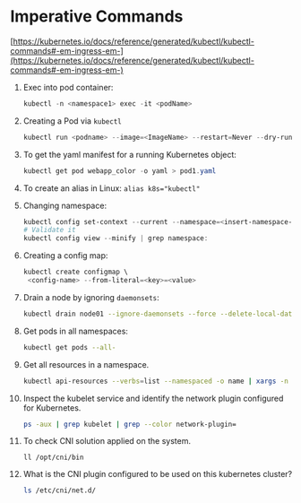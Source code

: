 # Imperative Commands
[https://kubernetes.io/docs/reference/generated/kubectl/kubectl-commands#-em-ingress-em-](https://kubernetes.io/docs/reference/generated/kubectl/kubectl-commands#-em-ingress-em-)

1. Exec into pod container:

   ```powershell
   kubectl -n <namespace1> exec -it <podName>
   ```

2. Creating a Pod via `kubectl`

   ```powershell
   kubectl run <podname> --image=<ImageName> --restart=Never --dry-run=client -o yaml > podname.yaml
   ```

3. To get the yaml manifest for a running Kubernetes object:

   ```powershell
   kubectl get pod webapp_color -o yaml > pod1.yaml
   ```

4. To create an alias in Linux: `alias k8s="kubectl"`

5. Changing namespace:

   ```powershell
   kubectl config set-context --current --namespace=<insert-namespace-name-here>
   # Validate it
   kubectl config view --minify | grep namespace:
   ```

6. Creating a config map:

   ```powershell
   kubectl create configmap \
   	<config-name> --from-literal=<key>=<value>
   ```

7. Drain a node by ignoring `daemonsets`:

   ```bash
   kubectl drain node01 --ignore-daemonsets --force --delete-local-data
   ```

8. Get pods in all namespaces:

   ```bash
   kubectl get pods --all-
   ```

9. Get all resources in a namespace.

   ```bash
   kubectl api-resources --verbs=list --namespaced -o name | xargs -n 1 kubectl get --show-kind --ignore-not-found -l <label>=<value> -n <namespace>
   ```
   
10. Inspect the kubelet service and identify the network plugin configured for Kubernetes.

    ```sh
    ps -aux | grep kubelet | grep --color network-plugin=
    ```

    

11. To check CNI solution applied on the system.

    ```shell
    ll /opt/cni/bin
    ```

12. What is the CNI plugin configured to be used on this kubernetes cluster?

    ```sh
    ls /etc/cni/net.d/
    ```

    
    
    

